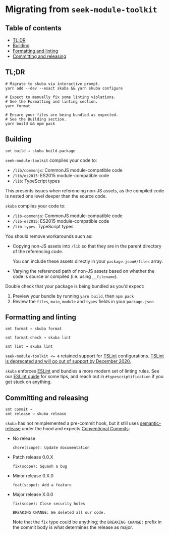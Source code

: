 # Migrating from `seek-module-toolkit`

## Table of contents

- [TL;DR](#tldr)
- [Building](#building)
- [Formatting and linting](#formatting-and-linting)
- [Committing and releasing](#committing-and-releasing)

## TL;DR

```shell
# Migrate to skuba via interactive prompt.
yarn add --dev --exact skuba && yarn skuba configure

# Expect to manually fix some linting violations.
# See the Formatting and linting section.
yarn format

# Ensure your files are being bundled as expected.
# See the Building section.
yarn build && npm pack
```

## Building

```shell
smt build → skuba build-package
```

`seek-module-toolkit` compiles your code to:

- `/lib/commonjs`: CommonJS module-compatible code
- `/lib/es2015`: ES2015 module-compatible code
- `/lib`: TypeScript types

This presents issues when referencing non-JS assets,
as the compiled code is nested one level deeper than the source code.

`skuba` compiles your code to:

- `/lib-commonjs`: CommonJS module-compatible code
- `/lib-es2015`: ES2015 module-compatible code
- `/lib-types`: TypeScript types

You should remove workarounds such as:

- Copying non-JS assets into `/lib` so that they are in the parent directory of the referencing code.

  You can include these assets directly in your `package.json#/files` array.

- Varying the referenced path of non-JS assets based on whether the code is source or compiled (i.e. using `__filename`).

Double check that your package is being bundled as you'd expect:

1. Preview your bundle by running `yarn build`, then `npm pack`
1. Review the `files`, `main`, `module` and `types` fields in your `package.json`

## Formatting and linting

```shell
smt format → skuba format

smt format:check → skuba lint

smt lint → skuba lint
```

`seek-module-toolkit <= 4` retained support for [TSLint] configurations.
[TSLint is deprecated and will go out of support by December 2020.](https://github.com/palantir/tslint/issues/4534)

`skuba` enforces [ESLint] and bundles a more modern set of linting rules.
See our [ESLint guide] for some tips, and reach out in `#typescriptification` if you get stuck on anything.

[eslint]: https://eslint.org/
[eslint guide]: ./eslint.md
[tslint]: https://palantir.github.io/tslint/

## Committing and releasing

```shell
smt commit →
smt release → skuba release
```

`skuba` has not reimplemented a pre-commit hook,
but it still uses [semantic-release] under the hood and expects [Conventional Commits]:

- No release

  ```text
  chore(scope): Update documentation
  ```

- Patch release 0.0.X

  ```text
  fix(scope): Squash a bug
  ```

- Minor release 0.X.0

  ```text
  feat(scope): Add a feature
  ```

- Major release X.0.0

  ```text
  fix(scope): Close security holes

  BREAKING CHANGE: We deleted all our code.
  ```

  Note that the `fix` type could be anything;
  the `BREAKING CHANGE:` prefix in the commit body is what determines the release as major.

[conventional commits]: https://www.conventionalcommits.org/en/v1.0.0-beta.2/
[semantic-release]: https://github.com/semantic-release/semantic-release/
